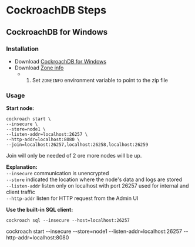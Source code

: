 # CockroachDB Steps

## CockroachDB for Windows

### Installation

* Download [CockroachDB for Windows](https://binaries.cockroachdb.com/cockroach-v20.1.0.windows-6.2-amd64.zip)
* Download [Zone info](https://github.com/golang/go/raw/master/lib/time/zoneinfo.zip)
  * 1. Set `ZONEINFO` environment variable to point to the zip file

### Usage

**Start node:**  

```
cockroach start \
--insecure \
--store=node1 \
--listen-addr=localhost:26257 \
--http-addr=localhost:8080 \
--join=localhost:26257,localhost:26258,localhost:26259
```

Join will only be needed of 2 ore more nodes will be up.

**Explanation:**  
`--insecure` communication is unencrypted  
`--store` indicated the location where the node's data and logs are stored  
`--listen-addr` listen only on localhost with port 26257 used for internal and client traffic  
`--http-addr` listen for HTTP request from the Admin UI

**Use the built-in SQL client:**  

```
cockroach sql --insecure --host=localhost:26257
```


cockroach start --insecure --store=node1 --listen-addr=localhost:26257 --http-addr=localhost:8080
